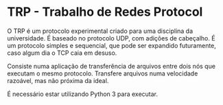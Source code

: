 # TRP - Trabalho de Redes Protocol

O TRP é um protocolo experimental criado para uma disciplina da universidade.
É baseado no protocolo UDP, com adições de cabeçalho.
É um protocolo simples e sequencial, que pode ser expandido futuramente, caso algum dia o TCP caia em desuso.

Consiste numa aplicação de transferência de arquivos entre dois nós que executam o mesmo protocolo.
Transfere arquivos numa velocidade razoável, mas não próxima da ideal.

É necessário estar utilizando Python 3 para executar.

